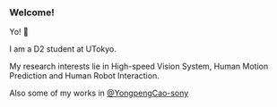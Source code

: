 ### Welcome!

Yo! 🐯  

I am a D2 student at UTokyo.  

My research interests lie in High-speed Vision System, Human Motion Prediction and Human Robot Interaction.

Also some of my works in [@YongpengCao-sony](https://github.com/YongpengCao-sony)
<!--
**SavickTso/SavickTso** is a ✨ _special_ ✨ repository because its `README.md` (this file) appears on your GitHub profile.

Here are some ideas to get you started:

- 🔭 I’m currently working on ...
- 🌱 I’m currently learning ...
- 👯 I’m looking to collaborate on ...
- 🤔 I’m looking for help with ...
- 💬 Ask me about ...
- 📫 How to reach me: ...
- 😄 Pronouns: ...
- ⚡ Fun fact: ...
-->
